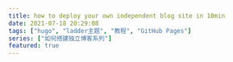 ```yaml
---
title: how to deploy your own independent blog site in 10min
date: 2021-07-18 20:29:08
tags: ["hugo", "ladder主题", "教程", "GitHub Pages"]
series: ["如何搭建独立博客系列"]
featured: true
---
```


